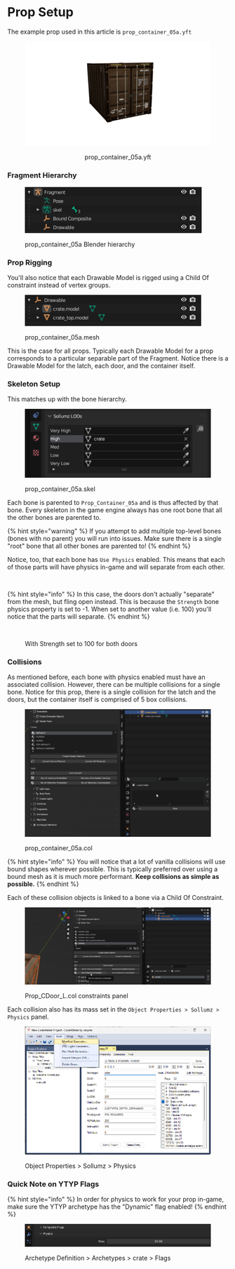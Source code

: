 # Prop Setup

The example prop used in this article is `prop_container_05a.yft`

<div align="center">

<figure><img src="../../.gitbook/assets/container.png" alt=""><figcaption><p>prop_container_05a.yft</p></figcaption></figure>

</div>

### Fragment Hierarchy

<div align="left">

<figure><img src="../../.gitbook/assets/image (34).png" alt=""><figcaption><p>prop_container_05a Blender hierarchy</p></figcaption></figure>

</div>

### Prop Rigging

You'll also notice that each Drawable Model is rigged using a Child Of constraint instead of vertex groups.

<div align="left">

<figure><img src="../../.gitbook/assets/image (35).png" alt=""><figcaption><p>prop_container_05a.mesh</p></figcaption></figure>

</div>

This is the case for all props. Typically each Drawable Model for a prop corresponds to a particular separable part of the Fragment. Notice there is a Drawable Model for the latch, each door, and the container itself.

### Skeleton Setup

This matches up with the bone hierarchy.

<div align="left">

<figure><img src="../../.gitbook/assets/image (36).png" alt=""><figcaption><p>prop_container_05a.skel</p></figcaption></figure>

</div>

Each bone is parented to `Prop_Container_05a` and is thus affected by that bone. Every skeleton in the game engine always has one root bone that all the other bones are parented to.

{% hint style="warning" %}
If you attempt to add multiple top-level bones (bones with no parent) you will run into issues. Make sure there is a single "root" bone that all other bones are parented to!
{% endhint %}

Notice, too, that each bone has `Use Physics` enabled. This means that each of those parts will have physics in-game and will separate from each other.&#x20;

<div align="left">

<figure><img src="../../.gitbook/assets/FiveM_b2944_GTAProcess_MSwcZ3DRUE.gif" alt=""><figcaption></figcaption></figure>

</div>

{% hint style="info" %}
In this case, the doors don't actually "separate" from the mesh, but fling open instead. This is because the `Strength` bone physics property is set to -1. When set to another value (i.e. 100) you'll notice that the parts will separate.
{% endhint %}

<div align="left">

<figure><img src="../../.gitbook/assets/FiveM_b2944_GTAProcess_tiAgH2YNzr.gif" alt=""><figcaption><p>With Strength set to 100 for both doors</p></figcaption></figure>

</div>

### Collisions

As mentioned before, each bone with physics enabled must have an associated collision. However, there can be multiple collisions for a single bone. Notice for this prop, there is a single collision for the latch and the doors, but the container itself is comprised of 5 box collisions.

<div align="left">

<figure><img src="../../.gitbook/assets/image (37).png" alt=""><figcaption><p>prop_container_05a.col</p></figcaption></figure>

</div>

{% hint style="info" %}
You will notice that a lot of vanilla collisions will use bound shapes wherever possible. This is typically preferred over using a bound mesh as it is much more performant. **Keep collisions as simple as possible.**
{% endhint %}

Each of these collision objects is linked to a bone via a Child Of Constraint.

<div align="left">

<figure><img src="../../.gitbook/assets/image (38).png" alt=""><figcaption><p>Prop_CDoor_L.col constraints panel</p></figcaption></figure>

</div>

Each collision also has its mass set in the `Object Properties > Sollumz > Physics` panel.

<div align="left">

<figure><img src="../../.gitbook/assets/image (39).png" alt=""><figcaption><p>Object Properties > Sollumz > Physics</p></figcaption></figure>

</div>

### Quick Note on YTYP Flags

{% hint style="info" %}
In order for physics to work for your prop in-game, make sure the YTYP archetype has the "Dynamic" flag enabled!
{% endhint %}

<div align="left">

<figure><img src="../../.gitbook/assets/image (53).png" alt=""><figcaption><p>Archetype Definition > Archetypes > crate > Flags</p></figcaption></figure>

</div>
